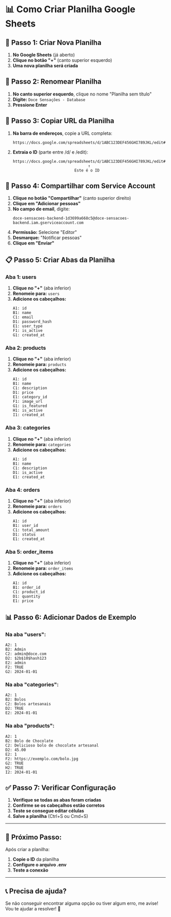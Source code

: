 # 📊 Como Criar Planilha Google Sheets

## 🚀 **Passo 1: Criar Nova Planilha**

1. **No Google Sheets** (já aberto)
2. **Clique no botão "+"** (canto superior esquerdo)
3. **Uma nova planilha será criada**

## 📝 **Passo 2: Renomear Planilha**

1. **No canto superior esquerdo**, clique no nome "Planilha sem título"
2. **Digite:** `Doce Sensações - Database`
3. **Pressione Enter**

## 🔗 **Passo 3: Copiar URL da Planilha**

1. **Na barra de endereços**, copie a URL completa:
   ```
   https://docs.google.com/spreadsheets/d/1ABC123DEF456GHI789JKL/edit#gid=0
   ```

2. **Extraia o ID** (parte entre /d/ e /edit):
   ```
   https://docs.google.com/spreadsheets/d/1ABC123DEF456GHI789JKL/edit#gid=0
                                    ↑
                              Este é o ID
   ```

## 👥 **Passo 4: Compartilhar com Service Account**

1. **Clique no botão "Compartilhar"** (canto superior direito)
2. **Clique em "Adicionar pessoas"**
3. **No campo de email**, digite:
   ```
   doce-sensacoes-backend-1d3699a668c5@doce-sensacoes-backend.iam.gserviceaccount.com
   ```
4. **Permissão:** Selecione "Editor"
5. **Desmarque:** "Notificar pessoas"
6. **Clique em "Enviar"**

## 📋 **Passo 5: Criar Abas da Planilha**

### **Aba 1: users**
1. **Clique no "+"** (aba inferior)
2. **Renomeie para:** `users`
3. **Adicione os cabeçalhos:**
   ```
   A1: id
   B1: name
   C1: email
   D1: password_hash
   E1: user_type
   F1: is_active
   G1: created_at
   ```

### **Aba 2: products**
1. **Clique no "+"** (aba inferior)
2. **Renomeie para:** `products`
3. **Adicione os cabeçalhos:**
   ```
   A1: id
   B1: name
   C1: description
   D1: price
   E1: category_id
   F1: image_url
   G1: is_featured
   H1: is_active
   I1: created_at
   ```

### **Aba 3: categories**
1. **Clique no "+"** (aba inferior)
2. **Renomeie para:** `categories`
3. **Adicione os cabeçalhos:**
   ```
   A1: id
   B1: name
   C1: description
   D1: is_active
   E1: created_at
   ```

### **Aba 4: orders**
1. **Clique no "+"** (aba inferior)
2. **Renomeie para:** `orders`
3. **Adicione os cabeçalhos:**
   ```
   A1: id
   B1: user_id
   C1: total_amount
   D1: status
   E1: created_at
   ```

### **Aba 5: order_items**
1. **Clique no "+"** (aba inferior)
2. **Renomeie para:** `order_items`
3. **Adicione os cabeçalhos:**
   ```
   A1: id
   B1: order_id
   C1: product_id
   D1: quantity
   E1: price
   ```

## 📊 **Passo 6: Adicionar Dados de Exemplo**

### **Na aba "users":**
```
A2: 1
B2: Admin
C2: admin@doce.com
D2: $2b$10$hash123
E2: admin
F2: TRUE
G2: 2024-01-01
```

### **Na aba "categories":**
```
A2: 1
B2: Bolos
C2: Bolos artesanais
D2: TRUE
E2: 2024-01-01
```

### **Na aba "products":**
```
A2: 1
B2: Bolo de Chocolate
C2: Delicioso bolo de chocolate artesanal
D2: 45.00
E2: 1
F2: https://exemplo.com/bolo.jpg
G2: TRUE
H2: TRUE
I2: 2024-01-01
```

## ✅ **Passo 7: Verificar Configuração**

1. **Verifique se todas as abas foram criadas**
2. **Confirme se os cabeçalhos estão corretos**
3. **Teste se consegue editar células**
4. **Salve a planilha** (Ctrl+S ou Cmd+S)

---

## 🎯 **Próximo Passo:**

Após criar a planilha:
1. **Copie o ID** da planilha
2. **Configure o arquivo .env**
3. **Teste a conexão**

---

## 📞 **Precisa de ajuda?**

Se não conseguir encontrar alguma opção ou tiver algum erro, me avise! Vou te ajudar a resolver! 🍰 
